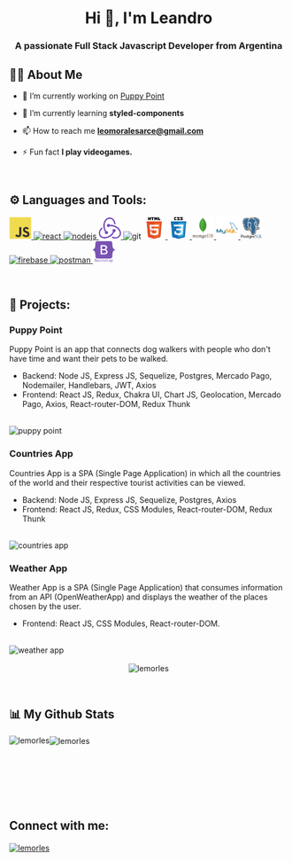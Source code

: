 <h1 align="center">Hi 👋, I'm Leandro</h1>
<h3 align="center">A passionate Full Stack Javascript Developer from Argentina</h3>

## 🙋‍♂️ About Me

- 🔭 I’m currently working on [Puppy Point](https://puppypoint.vercel.app/)

- 🌱 I’m currently learning **styled-components**

- 📫 How to reach me **leomoralesarce@gmail.com**

- ⚡ Fun fact **I play videogames.**

<br/>

## ⚙️ Languages and Tools:

<p align="left"> 
<a href="https://developer.mozilla.org/en-US/docs/Web/JavaScript" target="_blank" rel="noreferrer"> 
<img src="https://raw.githubusercontent.com/devicons/devicon/master/icons/javascript/javascript-original.svg" alt="javascript" width="40" height="40"/> 
</a> 
<a href="https://reactjs.org/" target="_blank" rel="noreferrer"> 
<img src="https://upload.wikimedia.org/wikipedia/commons/thumb/4/47/React.svg/1200px-React.svg.png" alt="react" width="40" height="40"/> 
</a>
<a href="https://nodejs.org" target="_blank" rel="noreferrer"> 
<img src="https://seeklogo.com/images/N/nodejs-logo-FBE122E377-seeklogo.com.png" alt="nodejs" width="40" height="40"/> 
</a> 
<a href="https://redux.js.org" target="_blank" rel="noreferrer"> 
<img src="https://raw.githubusercontent.com/devicons/devicon/master/icons/redux/redux-original.svg" alt="redux" width="40" height="40"/> 
</a>
<img src="https://www.vectorlogo.zone/logos/git-scm/git-scm-icon.svg" alt="git" width="40" height="40"/> </a> <a href="https://www.w3.org/html/" target="_blank" rel="noreferrer"> 
<img src="https://raw.githubusercontent.com/devicons/devicon/master/icons/html5/html5-original-wordmark.svg" alt="html5" width="40" height="40"/> 
</a> 
<a href="https://www.w3schools.com/css/" target="_blank" rel="noreferrer"> 
<img src="https://raw.githubusercontent.com/devicons/devicon/master/icons/css3/css3-original-wordmark.svg" alt="css3" width="40" height="40"/> 
</a>
<a href="https://www.mongodb.com/" target="_blank" rel="noreferrer"> 
<img src="https://raw.githubusercontent.com/devicons/devicon/master/icons/mongodb/mongodb-original-wordmark.svg" alt="mongodb" width="40" height="40"/> 
</a> 
<a href="https://www.mysql.com/" target="_blank" rel="noreferrer"> 
<img src="https://raw.githubusercontent.com/devicons/devicon/master/icons/mysql/mysql-original-wordmark.svg" alt="mysql" width="40" height="40"/> 
</a> 
<a href="https://www.postgresql.org" target="_blank" rel="noreferrer"> 
<img src="https://raw.githubusercontent.com/devicons/devicon/master/icons/postgresql/postgresql-original-wordmark.svg" alt="postgresql" width="40" height="40"/> 
</a>
<a href="https://firebase.google.com/" target="_blank" rel="noreferrer"> 
<img src="https://www.vectorlogo.zone/logos/firebase/firebase-icon.svg" alt="firebase" width="40" height="40"/> </a> 
<a href="https://git-scm.com/" target="_blank" rel="noreferrer"> 
<a href="https://postman.com" target="_blank" rel="noreferrer"> 
<img src="https://www.vectorlogo.zone/logos/getpostman/getpostman-icon.svg" alt="postman" width="40" height="40"/> 
</a> 
<a href="https://getbootstrap.com" target="_blank" rel="noreferrer"> 
<img src="https://raw.githubusercontent.com/devicons/devicon/master/icons/bootstrap/bootstrap-plain-wordmark.svg" alt="bootstrap" width="40" height="40"/> 
</a> 
</p>

<br/>

## 🚀 Projects:

### Puppy Point
Puppy Point is an app that connects dog walkers with people who don't have time and want their pets to be walked.

- Backend: Node JS, Express JS, Sequelize, Postgres, Mercado Pago, Nodemailer, Handlebars, JWT, Axios
- Frontend: React JS, Redux, Chakra UI, Chart JS, Geolocation, Mercado Pago, Axios, React-router-DOM, Redux Thunk

<br/>
<img src='https://res.cloudinary.com/puppy-point/image/upload/v1653413883/projects/puppypoint_hiqylo.png'  alt="puppy point" />

<br/>

### Countries App
Countries App is a SPA (Single Page Application) in which all the countries of the world and their respective tourist activities can be viewed.

- Backend: Node JS, Express JS, Sequelize, Postgres, Axios
- Frontend: React JS, Redux, CSS Modules, React-router-DOM, Redux Thunk

<br/>
<img src='https://res.cloudinary.com/puppy-point/image/upload/v1653413575/projects/countries_ziffec.png'  alt="countries app" />

<br/>

### Weather App
Weather App is a SPA (Single Page Application) that consumes information from an API (OpenWeatherApp) and displays the weather of the places chosen by the user.

- Frontend: React JS, CSS Modules, React-router-DOM.

<br/>
<img src='https://res.cloudinary.com/puppy-point/image/upload/v1653413389/projects/weather-app_j88as2.png'  alt="weather app" />

<br/>

<p align="center">
  <img align="center" src="https://github-readme-streak-stats.herokuapp.com/?user=lemorles&theme=black-ice&hide_border=true&stroke=0000&background=060A0CD0" alt="lemorles" />
</p>

<br/>

## 📊 My Github Stats


 <img align="center" src="https://github-readme-stats.vercel.app/api?username=lemorles&show_icons=true&count_private=true&theme=react&hide_border=true&bg_color=0D1117" alt="lemorles" />

  <img align="left" src="https://github-readme-stats.vercel.app/api/top-langs/?username=lemorles&langs_count=8&count_private=true&layout=compact&theme=react&hide_border=true&bg_color=0D1117" alt="lemorles" />

<br/>
<br/>
<br/>
<br/>
<br/>
<br/>
<br/>

## Connect with me:

<p>
  <a href="https://linkedin.com/in/lemorles" target="blank"><img align="center" src="https://raw.githubusercontent.com/rahuldkjain/github-profile-readme-generator/master/src/images/icons/Social/linked-in-alt.svg" alt="lemorles" height="30" width="40" /></a>
</p>

